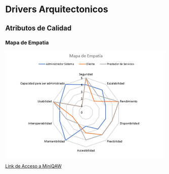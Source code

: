 # Drivers Arquitectonicos

## Atributos de Calidad

### Mapa de Empatia

![Mapa de Empatia](https://github.com/F3liP3L/Software2-QuickJob-Documentacion/blob/main/assets/drivers-arquitectonicos/Mapa-Empatia.png)

[Link de Acceso a MiniQAW](https://docs.google.com/spreadsheets/d/1Tpbrf7-TSzCV-s48N-98OP7HY9K2B-oc/edit?usp=share_link&ouid=109964381935978625779&rtpof=true&sd=true)
